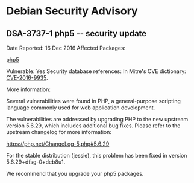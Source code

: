 
Debian Security Advisory
========================


DSA-3737-1 php5 -- security update
----------------------------------



Date Reported:
16 Dec 2016
Affected Packages:

[php5](https://packages.debian.org/src:php5)

Vulnerable:
Yes
Security database references:
In Mitre's CVE dictionary: [CVE-2016-9935](https://security-tracker.debian.org/tracker/CVE-2016-9935).  

More information:

Several vulnerabilities were found in PHP, a general-purpose scripting
language commonly used for web application development.


The vulnerabilities are addressed by upgrading PHP to the new upstream
version 5.6.29, which includes additional bug fixes. Please refer to the
upstream changelog for more information:


<https://php.net/ChangeLog-5.php#5.6.29>


For the stable distribution (jessie), this problem has been fixed in
version 5.6.29+dfsg-0+deb8u1.


We recommend that you upgrade your php5 packages.





